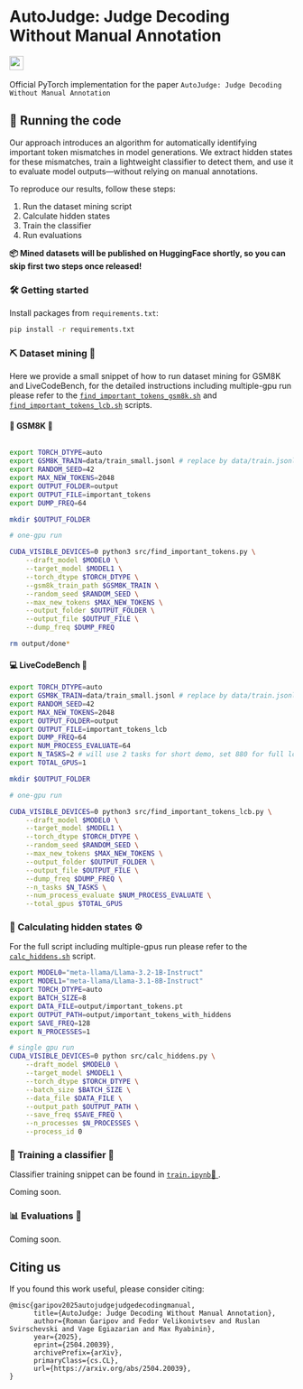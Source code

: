 # AutoJudge: Judge Decoding Without Manual Annotation

<a href='https://arxiv.org/abs/2504.20039'><img src='https://img.shields.io/badge/ArXiv-PDF-red' height="25"></a> &nbsp; 

Official PyTorch implementation for the paper `AutoJudge: Judge Decoding Without Manual Annotation`

## 🚀 Running the code

Our approach introduces an algorithm for automatically identifying important token mismatches in model generations. We extract hidden states for these mismatches, train a lightweight classifier to detect them, and use it to evaluate model outputs—without relying on manual annotations.

To reproduce our results, follow these steps:

1. Run the dataset mining script
2. Calculate hidden states
3. Train the classifier
4. Run evaluations

**📦 Mined datasets will be published on HuggingFace shortly, so you can skip first two steps once released!**

### 🛠️ Getting started

Install packages from `requirements.txt`:
```bash
pip install -r requirements.txt
```

### ⛏️ Dataset mining 💎

Here we provide a small snippet of how to run dataset mining for GSM8K and LiveCodeBench, for the detailed instructions including multiple-gpu run please refer to the [`find_important_tokens_gsm8k.sh`](https://github.com/garipovroma/autojudge/blob/master/scripts/find_important_tokens_gsm8k.sh) and [`find_important_tokens_lcb.sh`](https://github.com/garipovroma/autojudge/blob/master/scripts/find_important_tokens_lcb.sh) scripts.

#### 📐 GSM8K 🔢


```bash

export TORCH_DTYPE=auto
export GSM8K_TRAIN=data/train_small.jsonl # replace by data/train.jsonl for full run
export RANDOM_SEED=42
export MAX_NEW_TOKENS=2048
export OUTPUT_FOLDER=output
export OUTPUT_FILE=important_tokens
export DUMP_FREQ=64

mkdir $OUTPUT_FOLDER

# one-gpu run

CUDA_VISIBLE_DEVICES=0 python3 src/find_important_tokens.py \
    --draft_model $MODEL0 \
    --target_model $MODEL1 \
    --torch_dtype $TORCH_DTYPE \
    --gsm8k_train_path $GSM8K_TRAIN \
    --random_seed $RANDOM_SEED \
    --max_new_tokens $MAX_NEW_TOKENS \
    --output_folder $OUTPUT_FOLDER \
    --output_file $OUTPUT_FILE \
    --dump_freq $DUMP_FREQ

rm output/done*
```

#### 💻 LiveCodeBench 📄

```bash
export TORCH_DTYPE=auto
export GSM8K_TRAIN=data/train_small.jsonl # replace by data/train.jsonl for full run
export RANDOM_SEED=42
export MAX_NEW_TOKENS=2048
export OUTPUT_FOLDER=output
export OUTPUT_FILE=important_tokens_lcb
export DUMP_FREQ=64
export NUM_PROCESS_EVALUATE=64
export N_TASKS=2 # will use 2 tasks for short demo, set 880 for full lcb release_v5 dataset
export TOTAL_GPUS=1

mkdir $OUTPUT_FOLDER

# one-gpu run

CUDA_VISIBLE_DEVICES=0 python3 src/find_important_tokens_lcb.py \
    --draft_model $MODEL0 \
    --target_model $MODEL1 \
    --torch_dtype $TORCH_DTYPE \
    --random_seed $RANDOM_SEED \
    --max_new_tokens $MAX_NEW_TOKENS \
    --output_folder $OUTPUT_FOLDER \
    --output_file $OUTPUT_FILE \
    --dump_freq $DUMP_FREQ \
    --n_tasks $N_TASKS \
    --num_process_evaluate $NUM_PROCESS_EVALUATE \
    --total_gpus $TOTAL_GPUS
```    

### 🧮 Calculating hidden states ⚙️

For the full script including multiple-gpus run please refer to the [`calc_hiddens.sh`](https://github.com/garipovroma/autojudge/blob/master/scripts/calc_hiddens.sh) script.

```bash
export MODEL0="meta-llama/Llama-3.2-1B-Instruct"
export MODEL1="meta-llama/Llama-3.1-8B-Instruct"
export TORCH_DTYPE=auto
export BATCH_SIZE=8
export DATA_FILE=output/important_tokens.pt
export OUTPUT_PATH=output/important_tokens_with_hiddens
export SAVE_FREQ=128
export N_PROCESSES=1

# single gpu run
CUDA_VISIBLE_DEVICES=0 python src/calc_hiddens.py \
    --draft_model $MODEL0 \
    --target_model $MODEL1 \
    --torch_dtype $TORCH_DTYPE \
    --batch_size $BATCH_SIZE \
    --data_file $DATA_FILE \
    --output_path $OUTPUT_PATH \
    --save_freq $SAVE_FREQ \
    --n_processes $N_PROCESSES \
    --process_id 0 
```

### 🧠 Training a classifier 🎯

Classifier training snippet can be found in [`train.ipynb`📒 ](https://github.com/garipovroma/autojudge/blob/master/notebooks/train.ipynb).

Coming soon.

### 📊 Evaluations 📝

Coming soon.

## Citing us

If you found this work useful, please consider citing:

```
@misc{garipov2025autojudgejudgedecodingmanual,
      title={AutoJudge: Judge Decoding Without Manual Annotation}, 
      author={Roman Garipov and Fedor Velikonivtsev and Ruslan Svirschevski and Vage Egiazarian and Max Ryabinin},
      year={2025},
      eprint={2504.20039},
      archivePrefix={arXiv},
      primaryClass={cs.CL},
      url={https://arxiv.org/abs/2504.20039}, 
}
```

